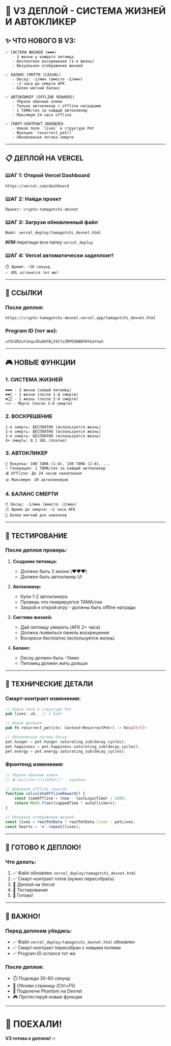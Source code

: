 # 🚀 V3 ДЕПЛОЙ - СИСТЕМА ЖИЗНЕЙ И АВТОКЛИКЕР

## ✨ ЧТО НОВОГО В V3:

```
✅ СИСТЕМА ЖИЗНЕЙ (❤️❤️❤️)
   - 3 жизни у каждого питомца
   - Бесплатное воскрешение (1-я жизнь)
   - Визуальное отображение жизней

✅ БАЛАНС СМЕРТИ (CASUAL)
   - Decay: -1/мин (вместо -2/мин)
   - ~2 часа до смерти AFK
   - Более мягкий баланс

✅ АВТОКЛИКЕР (OFFLINE REWARDS)
   - Убрали обычные клики
   - Только автокликер с offline наградами
   - 1 TAMA/сек за каждый автокликер
   - Максимум 24 часа offline

✅ СМАРТ-КОНТРАКТ ОБНОВЛЕН
   - Новое поле `lives` в структуре Pet
   - Функция `resurrect_pet()`
   - Обновленная логика смерти
```

---

## 📋 ДЕПЛОЙ НА VERCEL

### ШАГ 1: Открой Vercel Dashboard
```
https://vercel.com/dashboard
```

### ШАГ 2: Найди проект
```
Проект: crypto-tamagotchi-devnet
```

### ШАГ 3: Загрузи обновленный файл
```
Файл: vercel_deploy/tamagotchi_devnet.html
```

**ИЛИ** перетащи всю папку `vercel_deploy`

### ШАГ 4: Vercel автоматически задеплоит!
```
⏱️ Время: ~30 секунд
✅ URL останется тот же!
```

---

## 🔗 ССЫЛКИ

### После деплоя:
```
https://crypto-tamagotchi-devnet.vercel.app/tamagotchi_devnet.html
```

### Program ID (тот же):
```
uY5hZR2uYzkquJDuDkFBj29tfzZRPE96BBTHYGaYnwX
```

---

## 🎮 НОВЫЕ ФУНКЦИИ

### 1. СИСТЕМА ЖИЗНЕЙ
```
❤️❤️❤️ - 3 жизни (новый питомец)
❤️❤️🖤 - 2 жизни (после 1-й смерти)
❤️🖤🖤 - 1 жизнь (после 2-й смерти)
💀💀💀 - Мертв (после 3-й смерти)
```

### 2. ВОСКРЕШЕНИЕ
```
1-я смерть: БЕСПЛАТНО (используется жизнь)
2-я смерть: БЕСПЛАТНО (используется жизнь)
3-я смерть: БЕСПЛАТНО (используется жизнь)
4+ смерть: 0.1 SOL (платно)
```

### 3. АВТОКЛИКЕР
```
🤖 Покупка: 100 TAMA (1-й), 150 TAMA (2-й), ...
⚡ Генерация: 1 TAMA/сек за каждый автокликер
💰 Offline: До 24 часов накопления
📊 Максимум: 20 автокликеров
```

### 4. БАЛАНС СМЕРТИ
```
⏰ Decay: -1/мин (вместо -2/мин)
🕐 Время до смерти: ~2 часа AFK
💪 Более мягкий для новичков
```

---

## 🧪 ТЕСТИРОВАНИЕ

### После деплоя проверь:

1. **Создание питомца:**
   - Должно быть 3 жизни (❤️❤️❤️)
   - Должен быть автокликер UI

2. **Автокликер:**
   - Купи 1-2 автокликера
   - Проверь что генерируется TAMA/сек
   - Закрой и открой игру - должны быть offline награды

3. **Система жизней:**
   - Дай питомцу умереть (AFK 2+ часа)
   - Должна появиться панель воскрешения
   - Воскреси бесплатно (используется жизнь)

4. **Баланс:**
   - Decay должен быть -1/мин
   - Питомец должен жить дольше

---

## 🔧 ТЕХНИЧЕСКИЕ ДЕТАЛИ

### Смарт-контракт изменения:
```rust
// Новое поле в структуре Pet
pub lives: u8,  // 1 байт

// Новая функция
pub fn resurrect_pet(ctx: Context<ResurrectPet>) -> Result<()>

// Обновленная логика decay
pet.hunger = pet.hunger.saturating_sub(decay_cycles);
pet.happiness = pet.happiness.saturating_sub(decay_cycles);
pet.energy = pet.energy.saturating_sub(decay_cycles);
```

### Фронтенд изменения:
```javascript
// Убрали обычные клики
// ❌ onclick="clickPet()" - удалено

// Добавили offline rewards
function calculateOfflineReward() {
    const timeOffline = (now - lastLoginTime) / 1000;
    return Math.floor(cappedTime * autoClickers);
}

// Обновили отображение жизней
const lives = realPetData ? realPetData.lives : petLives;
const hearts = '❤️'.repeat(lives);
```

---

## 🎯 ГОТОВО К ДЕПЛОЮ!

### Что делать:
1. ✅ Файл обновлен: `vercel_deploy/tamagotchi_devnet.html`
2. ✅ Смарт-контракт готов (нужно пересобрать)
3. 🔄 Деплой на Vercel
4. 🧪 Тестирование
5. 🎉 Готово!

---

## 🚨 ВАЖНО!

### Перед деплоем убедись:
- ✅ Файл `vercel_deploy/tamagotchi_devnet.html` обновлен
- ✅ Смарт-контракт пересобран с новыми полями
- ✅ Program ID остался тот же

### После деплоя:
- ⏱️ Подожди 30-60 секунд
- 🔄 Обнови страницу (Ctrl+F5)
- 🔌 Подключи Phantom на Devnet
- 🎮 Протестируй новые функции

---

# 🚀 ПОЕХАЛИ!

**V3 готова к деплою!** 🔥











